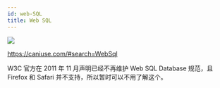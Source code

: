 ```yaml
---
id: web-SQL
title: Web SQL
---
```


![](https://cosmos-x.oss-cn-hangzhou.aliyuncs.com/xwy4r9.png)

https://caniuse.com/#search=WebSql

W3C 官方在 2011 年 11 月声明已经不再维护 Web SQL Database 规范，且 Firefox 和 Safari 并不支持，所以暂时可以不用了解这个。
